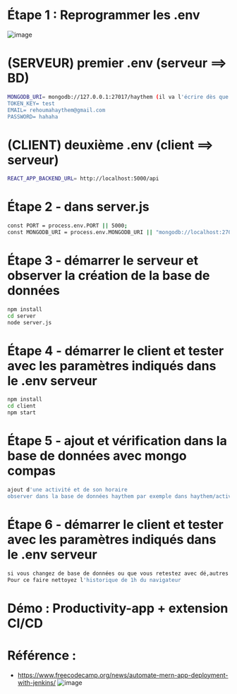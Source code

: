 # Étape 1 : Reprogrammer les .env

![image](https://github.com/hrhouma/Projet-MERN/assets/10111526/d70ee5d1-37a6-4e40-8b0a-dbb19adc2434)

# (SERVEUR) premier .env (serveur ==> BD)
```bash
MONGODB_URI= mongodb://127.0.0.1:27017/haythem (il va l'écrire dès que tu essayes node server.js , tu peux essayer avec /haythem (mongodb://127.0.0.1:27017/haythem) ou /todoapiDB (mongodb://127.0.0.1:27017/todoapiDB) ou whathever)
TOKEN_KEY= test
EMAIL= rehoumahaythem@gmail.com
PASSWORD= hahaha
```

# (CLIENT) deuxième .env (client ==> serveur)
```bash
REACT_APP_BACKEND_URL= http://localhost:5000/api
```

# Étape 2 - dans server.js

```bash
const PORT = process.env.PORT || 5000;
const MONGODB_URI = process.env.MONGODB_URI || "mongodb://localhost:27017/todoapiDB"; (deuxième partie n'est pas vraiment nécessaire)
```

# Étape 3 - démarrer le serveur et observer la création de la base de données

```bash
npm install
cd server
node server.js
```

# Étape 4 - démarrer le client et tester avec les paramètres indiqués dans le .env serveur

```bash
npm install
cd client
npm start
```

# Étape 5 - ajout et vérification dans la base de données avec mongo compas

```bash
ajout d'une activité et de son horaire
observer dans la base de données haythem par exemple dans haythem/activities ou todoapiDB/activities
```

# Étape 6 - démarrer le client et tester avec les paramètres indiqués dans le .env serveur

```bash
si vous changez de base de données ou que vous retestez avec dé,autres paramètres dans le .env il faut effacer la session (session storage)
Pour ce faire nettoyez l'historique de 1h du navigateur 
```


# Démo : Productivity-app + extension CI/CD

# Référence : 
- https://www.freecodecamp.org/news/automate-mern-app-deployment-with-jenkins/
![image](https://github.com/hrhouma/Projet-MERN/assets/10111526/b120f796-7481-4a78-909c-c96a9f763b82)




